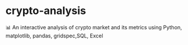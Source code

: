 # crypto-analysis
📊 An interactive analysis of crypto market and its metrics using Python, matplotlib, pandas, gridspec,SQL, Excel
